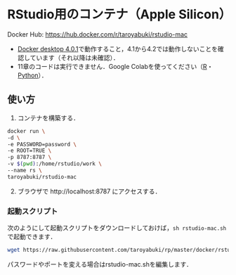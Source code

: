 # RStudio用のコンテナ（Apple Silicon）

Docker Hub: https://hub.docker.com/r/taroyabuki/rstudio-mac

- [Docker desktop 4.0.1](https://docs.docker.com/desktop/mac/release-notes/#docker-desktop-401)で動作すること，4.1から4.2では動作しないことを確認しています（それ以降は未確認）．
- 11章のコードは実行できません．Google Colabを使ってください（[R](../code/R-notebook)・[Python](../code/Python-notebook)）．

## 使い方

1. コンテナを構築する．

```bash
docker run \
-d \
-e PASSWORD=password \
-e ROOT=TRUE \
-p 8787:8787 \
-v $(pwd):/home/rstudio/work \
--name rs \
taroyabuki/rstudio-mac
```

2. ブラウザで http://localhost:8787 にアクセスする．

### 起動スクリプト

次のようにして起動スクリプトをダウンロードしておけば，`sh rstudio-mac.sh`で起動できます．

```bash
wget https://raw.githubusercontent.com/taroyabuki/rp/master/docker/rstudio-mac.sh
```

パスワードやポートを変える場合はrstudio-mac.shを編集します．
